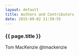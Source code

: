 ```yaml
---
layout: default
title: Authors and Contributors
date: 2015-09-02 11:59:55
---
```


### {{ page.title }} ###

Tom MacKenzie @tmackenzie